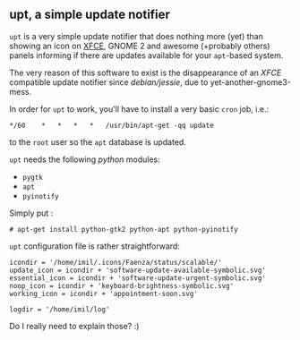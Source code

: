 ## upt, a simple update notifier

`upt` is a very simple update notifier that does nothing more (yet) than showing
an icon on [XFCE](http://www.xfce.org), GNOME 2 and awesome (+probably others)
panels informing if there are updates available for your `apt`-based system.

The very reason of this software to exist is the disappearance of an *XFCE*
compatible update notifier since *debian/jessie*, due to
yet-another-gnome3-mess.

In order for `upt` to work, you'll have to install a very basic `cron` job,
i.e.:

    */60	*	*	*	*	/usr/bin/apt-get -qq update

to the `root` user so the `apt` database is updated.

`upt` needs the following *python* modules:

  * `pygtk`
  * `apt`
  * `pyinotify`

Simply put :

    # apt-get install python-gtk2 python-apt python-pyinotify

`upt` configuration file is rather straightforward:

    icondir = '/home/imil/.icons/Faenza/status/scalable/'
    update_icon = icondir + 'software-update-available-symbolic.svg'
    essential_icon = icondir + 'software-update-urgent-symbolic.svg'
    noop_icon = icondir + 'keyboard-brightness-symbolic.svg'
    working_icon = icondir + 'appointment-soon.svg'
    
    logdir = '/home/imil/log'

Do I really need to explain those? :)
